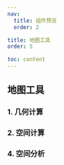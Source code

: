 ```yaml
---
nav:
  title: 组件预览
  order: 2

title: 地图工具
order: 5

toc: content
---
```


## 地图工具

### 1. 几何计算

<Card link="/components/geometry-calculation#distance" imgUrl="/react-mapboxgl-zt/previewImgs/geometry1.png" title="distance"></Card>

<Card link="/components/geometry-calculation#2pointtolinedistance" imgUrl="/react-mapboxgl-zt/previewImgs/geometry2.png" title="pointtolinedistance"></Card>

<Card link="/components/geometry-calculation#3length" imgUrl="/react-mapboxgl-zt/previewImgs/geometry3.png" title="length"></Card>

<Card link="/components/geometry-calculation#3area" imgUrl="/react-mapboxgl-zt/previewImgs/geometry4.png" title="area"></Card>

### 2. 空间计算

<Card link="/components/circle-layer#nearestpointonline" imgUrl="/react-mapboxgl-zt/previewImgs/spatialcalc1.png" title="nearestpointonline"></Card>

<Card link="/components/circle-layer#pointalongline" imgUrl="/react-mapboxgl-zt/previewImgs/spatialcalc2.png" title="pointalongline"></Card>

<Card link="/components/circle-layer#buffer" imgUrl="/react-mapboxgl-zt/previewImgs/spatialcalc3.png" title="buffer"></Card>

<Card link="/components/circle-layer#intersection" imgUrl="/react-mapboxgl-zt/previewImgs/spatialcalc4.png" title="intersection"></Card>

<Card link="/components/circle-layer#union" imgUrl="/react-mapboxgl-zt/previewImgs/spatialcalc5.png" title="union"></Card>

<Card link="/components/circle-layer#difference" imgUrl="/react-mapboxgl-zt/previewImgs/spatialcalc6.png" title="difference"></Card>

<Card link="/components/circle-layer#bbox" imgUrl="/react-mapboxgl-zt/previewImgs/spatialcalc7.png" title="bbox"></Card>

<Card link="/components/circle-layer#bboxpolygon" imgUrl="/react-mapboxgl-zt/previewImgs/spatialcalc8.png" 
title="bboxpolygon"></Card>

<Card link="/components/circle-layer#centroid" imgUrl="/react-mapboxgl-zt/previewImgs/spatialcalc9.png" title="centroid"></Card>

<Card link="/components/circle-layer#center" imgUrl="/react-mapboxgl-zt/previewImgs/spatialcalc10.png" title="center"></Card>

### 4. 空间分析

<Card link="/components/circle-layer#ispointonline" imgUrl="/react-mapboxgl-zt/previewImgs/analysis1.png" title="ispointonline"></Card>

<Card link="/components/line-layer#ispointonpolygon" imgUrl="/react-mapboxgl-zt/previewImgs/analysis2.png" title="ispointonpolygon"></Card>

<Card link="/components/line-layer#isintersects" imgUrl="/react-mapboxgl-zt/previewImgs/analysis3.png" title="isintersects"></Card>

<Card link="/components/line-layer#iswithin" imgUrl="/react-mapboxgl-zt/previewImgs/analysis4.png" title="iswithin"></Card>

<Card link="/components/line-layer#iscontains" imgUrl="/react-mapboxgl-zt/previewImgs/analysis5.png" title="iscontains"></Card>

<Card link="/components/line-layer#isoverlap" imgUrl="/react-mapboxgl-zt/previewImgs/analysis6.png" title="isoverlap"></Card>

